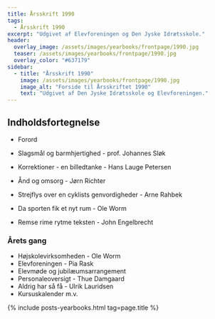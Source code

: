 ```yaml
---
title: Årsskrift 1990
tags:
  - Årsskrift 1990
excerpt: "Udgivet af Elevforeningen og Den Jyske Idrætsskole."
header:
  overlay_image: /assets/images/yearbooks/frontpage/1990.jpg
  teaser: /assets/images/yearbooks/frontpage/1990.jpg
  overlay_color: "#637179"
sidebar:
  - title: "Årsskrift 1990"
    image: /assets/images/yearbooks/frontpage/1990.jpg
    image_alt: "Forside til Årsskriftet 1990"
    text: "Udgivet af Den Jyske Idrætsskole og Elevforeningen."
---
```


## Indholdsfortegnelse

- Forord

- Slagsmål og barmhjertighed - prof. Johannes Sløk
- Korrektioner - en billedtanke - Hans Lauge Petersen
- Ånd og omsorg - Jørn Richter
- Strejflys over en cyklists genvordigheder - Arne Rahbek
- Da sporten fik et nyt rum - Ole Worm
- Remse rime rytme teksten - John Engelbrecht

### Årets gang

- Højskolevirksomheden - Ole Worm
- Elevforeningen - Pia Rask
- Elevmøde og jubilæumsarrangement
- Personaleoversigt - Thue Damgaard
- Aldrig har så få - Ulrik Lauridsen
- Kursuskalender m.v.

{% include posts-yearbooks.html tag=page.title %}
